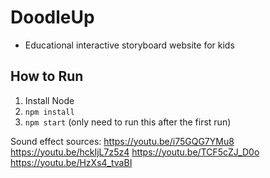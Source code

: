 # DoodleUp
- Educational interactive storyboard website for kids

## How to Run
1. Install Node
2. `npm install`
3. `npm start` (only need to run this after the first run)

Sound effect sources:
https://youtu.be/i75GQG7YMu8
https://youtu.be/hckIjL7z5z4
https://youtu.be/TCF5cZJ_D0o
https://youtu.be/HzXs4_tvaBI